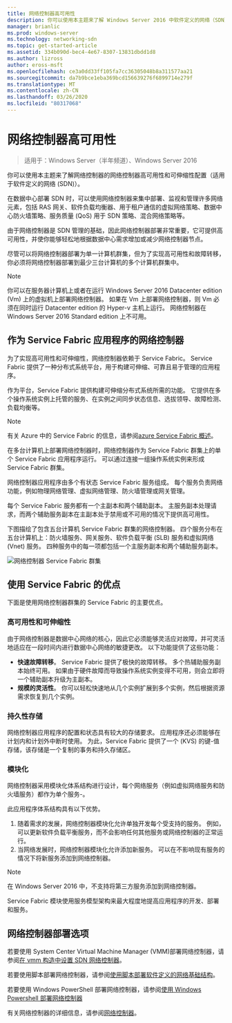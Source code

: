 ```yaml
---
title: 网络控制器高可用性
description: 你可以使用本主题来了解 Windows Server 2016 中软件定义的网络（SDN）的网络控制器高可用性。
manager: brianlic
ms.prod: windows-server
ms.technology: networking-sdn
ms.topic: get-started-article
ms.assetid: 334b090d-bec4-4e67-8307-13831dbdd1d8
ms.author: lizross
author: eross-msft
ms.openlocfilehash: ce3a0dd33ff105fa7cc36305048b8a311577aa21
ms.sourcegitcommit: da7b9bce1eba369bcd156639276f6899714e279f
ms.translationtype: MT
ms.contentlocale: zh-CN
ms.lasthandoff: 03/26/2020
ms.locfileid: "80317068"
---
```

# <a name="network-controller-high-availability"></a>网络控制器高可用性

>适用于：Windows Server（半年频道）、Windows Server 2016

你可以使用本主题来了解网络控制器的网络控制器高可用性和可伸缩性配置（适用于软件定义的网络 \(SDN\)）。

在数据中心部署 SDN 时，可以使用网络控制器来集中部署、监视和管理许多网络元素，包括 RAS 网关、软件负载均衡器、用于租户通信的虚拟网络策略、数据中心防火墙策略、服务质量 \(QoS\) 用于 SDN 策略、混合网络策略等。

由于网络控制器是 SDN 管理的基础，因此网络控制器部署非常重要，它可提供高可用性，并使你能够轻松地根据数据中心需求增加或减少网络控制器节点。

尽管可以将网络控制器部署为单一计算机群集，但为了实现高可用性和故障转移，你必须将网络控制器部署到最少三台计算机的多个计算机群集中。

>[!NOTE]
>你可以在服务器计算机上或者在运行 Windows Server 2016 Datacenter edition \(Vm\) 上的虚拟机上部署网络控制器。 如果在 Vm 上部署网络控制器，则 Vm 必须在同时运行 Datacenter edition 的 Hyper-v 主机上运行。 网络控制器在 Windows Server 2016 Standard edition 上不可用。

## <a name="network-controller-as-a-service-fabric-application"></a>作为 Service Fabric 应用程序的网络控制器

为了实现高可用性和可伸缩性，网络控制器依赖于 Service Fabric。 Service Fabric 提供了一种分布式系统平台，用于构建可伸缩、可靠且易于管理的应用程序。

作为平台，Service Fabric 提供构建可伸缩分布式系统所需的功能。 它提供在多个操作系统实例上托管的服务、在实例之间同步状态信息、选拔领导、故障检测、负载均衡等。

>[!NOTE]
>有关 Azure 中的 Service Fabric 的信息，请参阅[azure Service Fabric 概述](https://docs.microsoft.com/azure/service-fabric/service-fabric-overview)。

在多台计算机上部署网络控制器时，网络控制器作为 Service Fabric 群集上的单个 Service Fabric 应用程序运行。 可以通过连接一组操作系统实例来形成 Service Fabric 群集。

网络控制器应用程序由多个有状态 Service Fabric 服务组成。 每个服务负责网络功能，例如物理网络管理、虚拟网络管理、防火墙管理或网关管理。 

每个 Service Fabric 服务都有一个主副本和两个辅助副本。 主服务副本处理请求，而两个辅助服务副本在主副本处于禁用或不可用的情况下提供高可用性。

下图描绘了包含五台计算机 Service Fabric 群集的网络控制器。 四个服务分布在五台计算机上：防火墙服务、网关服务、软件负载平衡 \(SLB\) 服务和虚拟网络 \(Vnet\) 服务。  四种服务中的每一项都包括一个主服务副本和两个辅助服务副本。

![网络控制器 Service Fabric 群集](../../../media/Network-Controller-HA/Network-Controller-HA.jpg)

## <a name="advantages-of-using-service-fabric"></a>使用 Service Fabric 的优点

下面是使用网络控制器群集的 Service Fabric 的主要优点。

### <a name="high-availability-and-scalability"></a>高可用性和可伸缩性

由于网络控制器是数据中心网络的核心，因此它必须能够灵活应对故障，并可灵活地适应在一段时间内进行数据中心网络的敏捷更改。 以下功能提供了这些功能： 

- **快速故障转移**。 Service Fabric 提供了极快的故障转移。 多个热辅助服务副本始终可用。 如果由于硬件故障而导致操作系统实例变得不可用，则会立即将一个辅助副本升级为主副本。 
- **规模的灵活性**。 你可以轻松快速地从几个实例扩展到多个实例，然后根据资源需求恢复到几个实例。 

### <a name="persistent-storage"></a>持久性存储

网络控制器应用程序的配置和状态具有较大的存储要求。 应用程序还必须能够在计划内和计划外中断时使用。 为此，Service Fabric 提供了一个 \(KVS\) 的键-值存储，该存储是一个复制的事务和持久存储区。

### <a name="modularity"></a>模块化

网络控制器采用模块化体系结构进行设计，每个网络服务（例如虚拟网络服务和防火墙服务）都作为单个服务\-。 

此应用程序体系结构具有以下优势。

1. 随着需求的发展，网络控制器模块化允许单独开发每个受支持的服务。 例如，可以更新软件负载平衡服务，而不会影响任何其他服务或网络控制器的正常运行。
2. 当网络发展时，网络控制器模块化允许添加新服务。 可以在不影响现有服务的情况下将新服务添加到网络控制器。

>[!NOTE]
>在 Windows Server 2016 中，不支持将第三方服务添加到网络控制器。

Service Fabric 模块使用服务模型架构来最大程度地提高应用程序的开发、部署和服务。

## <a name="network-controller-deployment-options"></a>网络控制器部署选项

若要使用 System Center Virtual Machine Manager \(VMM\)部署网络控制器，请参阅[在 vmm 构造中设置 SDN 网络控制器](https://technet.microsoft.com/system-center-docs/vmm/scenario/sdn-network-controller)。

若要使用脚本部署网络控制器，请参阅[使用脚本部署软件定义的网络基础结构](../../deploy/Deploy-a-Software-Defined-Network-infrastructure-using-scripts.md)。

若要使用 Windows PowerShell 部署网络控制器，请参阅[使用 Windows Powershell 部署网络控制器](../../deploy/Deploy-Network-Controller-using-Windows-PowerShell.md)

有关网络控制器的详细信息，请参阅[网络控制器](Network-Controller.md)。